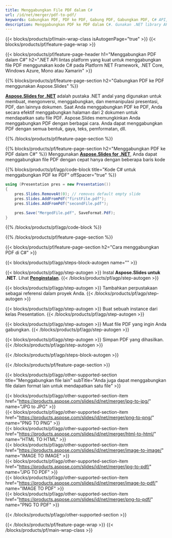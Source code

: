 ```yaml
---
title: Menggabungkan File PDF dalam C#
url: /id/net/merger/pdf-to-pdf/
keywords: Gabungkan PDF, PDF ke PDF, Gabung PDF, Gabungkan PDF, C# API, Perpustakaan .NET
description: Menggabungkan PDF ke PDF dalam C#. Gunakan .NET library API untuk menggabungkan file PDF
---
```


{{< blocks/products/pf/main-wrap-class isAutogenPage="true" >}}
{{< blocks/products/pf/feature-page-wrap >}}

{{< blocks/products/pf/feature-page-header h1="Menggabungkan PDF dalam C#" h2=".NET API lintas platform yang kuat untuk menggabungkan file PDF menggunakan kode C# pada Platform NET Framework, .NET Core, Windows Azure, Mono atau Xamarin" >}}

{{% blocks/products/pf/feature-page-section h2="Gabungkan PDF ke PDF menggunakan Aspose.Slides" %}}

[**Aspose.Slides for .NET**](https://products.aspose.com/slides/id/net/) adalah pustaka .NET andal yang digunakan untuk membuat, mengonversi, menggabungkan, dan memanipulasi presentasi, PDF, dan lainnya dokumen. Saat Anda menggabungkan PDF ke PDF, Anda secara efektif menggabungkan halaman dari 2 dokumen untuk mendapatkan satu file PDF. Aspose.Slides memungkinkan Anda menggabungkan PDF dengan berbagai cara. Anda dapat menggabungkan PDF dengan semua bentuk, gaya, teks, pemformatan, dll.

{{% /blocks/products/pf/feature-page-section %}}




{{% blocks/products/pf/feature-page-section  h2="Menggabungkan PDF ke PDF dalam C#" %}}
Menggunakan [**Aspose.Slides for .NET**](https://products.aspose.com/slides/id/net/), Anda dapat menggabungkan file PDF dengan cepat hanya dengan beberapa baris kode

{{% blocks/products/pf/agp/code-block title="Kode C# untuk menggabungkan PDF ke PDF" offSpacer="true" %}}
```cs
using (Presentation pres = new Presentation())
{
    pres.Slides.RemoveAt(0); // removes default empty slide
    pres.Slides.AddFromPdf("firstFile.pdf");
    pres.Slides.AddFromPdf("secondFile.pdf");

    pres.Save("MergedFile.pdf", SaveFormat.Pdf);
}
```
{{% /blocks/products/pf/agp/code-block %}}

{{% /blocks/products/pf/feature-page-section %}}




{{< blocks/products/pf/feature-page-section  h2="Cara menggabungkan PDF di C#" >}}


{{< blocks/products/pf/agp/steps-block-autogen name="" >}}


{{< blocks/products/pf/agp/step-autogen >}}
Instal **Aspose.Slides untuk .NET**. Lihat [**Penginstalan**](https://docs.aspose.com/slides/net/installation/).
{{< /blocks/products/pf/agp/step-autogen >}}

{{< blocks/products/pf/agp/step-autogen >}}
Tambahkan perpustakaan sebagai referensi dalam proyek Anda.
{{< /blocks/products/pf/agp/step-autogen >}}

{{< blocks/products/pf/agp/step-autogen >}}
Buat sebuah instance dari kelas Presentation.
{{< /blocks/products/pf/agp/step-autogen >}}

{{< blocks/products/pf/agp/step-autogen >}}
Muat file PDF yang ingin Anda gabungkan.
{{< /blocks/products/pf/agp/step-autogen >}}

{{< blocks/products/pf/agp/step-autogen >}}
Simpan PDF yang dihasilkan.
{{< /blocks/products/pf/agp/step-autogen >}}


{{< /blocks/products/pf/agp/steps-block-autogen >}}


{{< /blocks/products/pf/feature-page-section >}}




{{< blocks/products/pf/agp/other-supported-section title="Menggabungkan file lain" subTitle="Anda juga dapat menggabungkan file dalam format lain untuk mendapatkan satu file" >}}

{{< blocks/products/pf/agp/other-supported-section-item href="https://products.aspose.com/slides/id/net/merger/jpg-to-jpg/" name="JPG to JPG" >}}  
{{< blocks/products/pf/agp/other-supported-section-item href="https://products.aspose.com/slides/id/net/merger/png-to-png/" name="PNG TO PNG" >}}  
{{< blocks/products/pf/agp/other-supported-section-item href="https://products.aspose.com/slides/id/net/merger/html-to-html/" name="HTML TO HTML" >}}  
{{< blocks/products/pf/agp/other-supported-section-item href="https://products.aspose.com/slides/id/net/merger/image-to-image/" name="IMAGE TO IMAGE" >}}  
{{< blocks/products/pf/agp/other-supported-section-item href="https://products.aspose.com/slides/id/net/merger/jpg-to-pdf/" name="JPG TO PDF" >}}  
{{< blocks/products/pf/agp/other-supported-section-item href="https://products.aspose.com/slides/id/net/merger/image-to-pdf/" name="IMAGE TO PDF" >}}  
{{< blocks/products/pf/agp/other-supported-section-item href="https://products.aspose.com/slides/id/net/merger/png-to-pdf/" name="PNG TO PDF" >}}  
  


{{< /blocks/products/pf/agp/other-supported-section >}}

{{< /blocks/products/pf/feature-page-wrap >}}
{{< /blocks/products/pf/main-wrap-class >}}